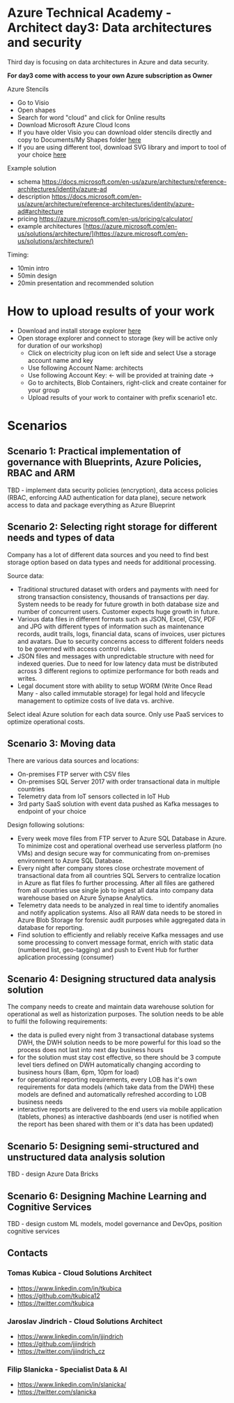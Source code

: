 # Azure Technical Academy - Architect day3:  Data architectures and security
Third day is focusing on data architectures in Azure and data security.

**For day3 come with access to your own Azure subscription as Owner**

Azure Stencils
* Go to Visio
* Open shapes
* Search for word "cloud" and click for Online results
* Download Microsoft Azure Cloud Icons
* If you have older Visio you can download older stencils directly and copy to Documents/My Shapes folder [here](https://architects.blob.core.windows.net/visio/CnE_CloudV2.7.vss?st=2019-05-20T05%3A27%3A00Z&se=2020-05-21T07%3A27%3A00Z&sp=rl&sv=2018-03-28&sr=b&sig=IELwMsknjeDR3E2fQcfyDa1lOG3hHIiHvLe4gyXMn0U%3D)
* If you are using different tool, download SVG library and import to tool of your choice [here](https://www.microsoft.com/en-us/download/details.aspx?id=41937)

Example solution
- schema https://docs.microsoft.com/en-us/azure/architecture/reference-architectures/identity/azure-ad
- description https://docs.microsoft.com/en-us/azure/architecture/reference-architectures/identity/azure-ad#architecture
- pricing https://azure.microsoft.com/en-us/pricing/calculator/
- example architectures [https://azure.microsoft.com/en-us/solutions/architecture/](https://azure.microsoft.com/en-us/solutions/architecture/)

Timing: 
- 10min intro 
- 50min design
- 20min presentation and recommended solution

# How to upload results of your work
* Download and install storage explorer [here](https://azure.microsoft.com/en-us/features/storage-explorer/)
* Open storage explorer and connect to storage (key will be active only for duration of our workshop)
    * Click on electricity plug icon on left side and select Use a storage account name and key
    * Use following Account Name: architects
    * Use following Account Key: <- will be provided at training date ->
    * Go to architects, Blob Containers, right-click and create container for your group
    * Upload results of your work to container with prefix scenario1 etc.

# Scenarios

## Scenario 1: Practical implementation of governance with Blueprints, Azure Policies, RBAC and ARM

TBD - implement data security policies (encryption), data access policies (RBAC, enforcing AAD authentication for data plane), secure network access to data and package everything as Azure Blueprint

## Scenario 2: Selecting right storage for different needs and types of data

Company has a lot of different data sources and you need to find best storage option based on data types and needs for additional processing.

Source data:
- Traditional structured dataset with orders and payments with need for strong transaction consistency, thousands of transactions per day. System needs to be ready for future growth in both database size and number of concurrent users. Customer expects huge growth in future.
- Various data files in different formats such as JSON, Excel, CSV, PDF and JPG with different types of information such as maintenance records, audit trails, logs, financial data, scans of invoices, user pictures and avatars. Due to security concerns access to different folders needs to be governed with access control rules.
- JSON files and messages with unpredictable structure with need for indexed queries. Due to need for low latency data must be distributed across 3 different regions to optimize performance for both reads and writes.
- Legal document store with ability to setup WORM (Write Once Read Many - also called immutable storage) for legal hold and lifecycle management to optimize costs of live data vs. archive.

Select ideal Azure solution for each data source. Only use PaaS services to optimize operational costs.

## Scenario 3: Moving data

There are various data sources and locations:
- On-premises FTP server with CSV files
- On-premises SQL Server 2017 with order transactional data in multiple countries
- Telemetry data from IoT sensors collected in IoT Hub
- 3rd party SaaS solution with event data pushed as Kafka messages to endpoint of your choice

Design following solutions:
- Every week move files from FTP server to Azure SQL Database in Azure. To minimize cost and operational overhead use serverless platform (no VMs) and design secure way for communicating from on-premises environment to Azure SQL Database.
- Every night after company stores close orchestrate movement of transactional data from all countries SQL Servers to centralize location in Azure as flat files fo further processing. After all files are gathered from all countries use single job to ingest all data into company data warehouse based on Azure Synapse Analytics.
- Telemetry data needs to be analyzed in real time to identify anomalies and notify application systems. Also all RAW data needs to be stored in Azure Blob Storage for forensic audit purposes while aggregated data in database for reporting.
- Find solution to efficiently and reliably receive Kafka messages and use some processing to convert message format, enrich with static data (numbered list, geo-tagging) and push to Event Hub for further aplication processing (consumer)

## Scenario 4: Designing structured data analysis solution

The company needs to create and maintain data warehouse solution for operational as well as historization purposes. The solution needs to be able to fulfil the following requirements:

- the data is pulled every night from 3 transactional database systems DWH, the DWH solution needs to be more powerful for this load so the process does not last into next day business hours
- for the solution must stay cost effective, so there should be 3 compute level tiers defined on DWH automatically changing according to business hours (8am, 6pm, 10pm for load)
- for operational reporting requirements, every LOB has it's own requirements for data models (which take data from the DWH) these models are defined and automatically refreshed according to LOB business needs
- interactive reports are delivered to the end users via mobile application (tablets, phones) as interactive dashboards (end user is notified when the report has been shared with them or it's data has been updated) 

## Scenario 5: Designing semi-structured and unstructured data analysis solution

TBD - design Azure Data Bricks

## Scenario 6: Designing Machine Learning and Cognitive Services

TBD - design custom ML models, model governance and DevOps, position cognitive services

## Contacts

### Tomas Kubica - Cloud Solutions Architect
- https://www.linkedin.com/in/tkubica
- https://github.com/tkubica12
- https://twitter.com/tkubica

### Jaroslav Jindrich - Cloud Solutions Architect
- https://www.linkedin.com/in/jjindrich
- https://github.com/jjindrich
- https://twitter.com/jjindrich_cz

### Filip Slanicka - Specialist Data & AI
- https://www.linkedin.com/in/slanicka/
- https://twitter.com/slanicka